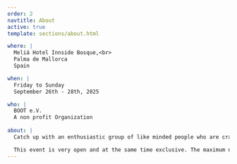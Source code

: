 ```yaml
---
order: 2
navtitle: About
active: true
template: sections/about.html

where: |
  Meliá Hotel Innside Bosque,<br>
  Palma de Mallorca  
  Spain

when: |
  Friday to Sunday  
  September 26th - 28th, 2025

who: |
  BOOT e.V.
  A non profit Organization
  
about: |
  Catch up with an enthusiastic group of like minded people who are crazy about web technologies and performance. No matter if you are an Engineer, DevOps, Architect, Product Owner or Project Manager - everybody is welcome.

  This event is very open and at the same time exclusive. The maximum number of attendees is limited to 100. We want a family atmosphere where everyone can engage in sharing their knowledge and experience. It's like a weekend with friends and everyone brought their laptops :-) Plus, it's on the beautiful island of Mallorca in late summer. Usually the weather is perfect to relax at the pool and have a good time with friends.
---
```

